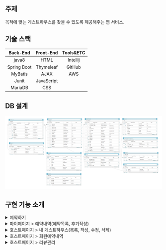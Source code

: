 ## 주제
목적에 맞는 게스트하우스를 찾을 수 있도록 제공해주는 웹 서비스.

## 기술 스택
|Back-End|Front-End|Tools&ETC|
|:---:|:---:|:---:|
|java8|HTML|Intellij|
|Spring Boot|Thymeleaf|GitHub|
|MyBatis|AJAX|AWS|
|Junit|JavaScript||
|MariaDB|CSS||

## DB 설계
<img src = "/docs/images/db_structure.png">

## 구현 기능 소개
<details>
<summary>예약하기</summary>
<img src = "docs/images/reserve1.png">
<img src = "docs/images/reserve2.png">
</details>

<details>
<summary>마이페이지 > 예약내역(예약목록, 후기작성)</summary>
<img src = "docs/images/reservation_history.png">
</details>

<details>
<summary>호스트페이지 > 내 게스트하우스(목록, 작성, 수정, 삭제)</summary>
<h4>목록</h4>
<img src = "docs/images/guesthouse-list.png">
<h4>작성</h4>
<img src = "docs/images/guesthouse-write1.png">
<img src = "docs/images/guesthouse-write2.png">
<h4>수정</h4>
<img src = "docs/images/guesthouse-update.png">
</details>

<details>
<summary>호스트페이지 > 회원예약내역</summary>
<img src = "docs/images/reservation_history_of_my_guesthouses.png">
</details>

<details>
<summary>호스트페이지 > 리뷰관리</summary>
<img src = "docs/images/manage-reviews_of_my_guesthouses.png">
</details>